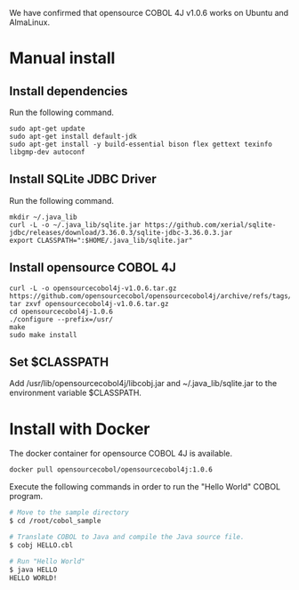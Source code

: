 We have confirmed that opensource COBOL 4J v1.0.6 works on Ubuntu and AlmaLinux.  

# Manual install

## Install dependencies

Run the following command.

```
sudo apt-get update
sudo apt-get install default-jdk
sudo apt-get install -y build-essential bison flex gettext texinfo libgmp-dev autoconf
```

## Install SQLite JDBC Driver

Run the following command.
```
mkdir ~/.java_lib
curl -L -o ~/.java_lib/sqlite.jar https://github.com/xerial/sqlite-jdbc/releases/download/3.36.0.3/sqlite-jdbc-3.36.0.3.jar
export CLASSPATH=":$HOME/.java_lib/sqlite.jar"
```

## Install opensource COBOL 4J

```
curl -L -o opensourcecobol4j-v1.0.6.tar.gz https://github.com/opensourcecobol/opensourcecobol4j/archive/refs/tags/v1.0.6.tar.gz
tar zxvf opensourcecobol4j-v1.0.6.tar.gz
cd opensourcecobol4j-1.0.6
./configure --prefix=/usr/
make
sudo make install
```

## Set $CLASSPATH

Add /usr/lib/opensourcecobol4j/libcobj.jar and ~/.java_lib/sqlite.jar to the environment variable $CLASSPATH.

# Install with Docker


The docker container for opensource COBOL 4J is available.

```bash
docker pull opensourcecobol/opensourcecobol4j:1.0.6
```

Execute the following commands in order to run the "Hello World" COBOL program.

``` bash
# Move to the sample directory
$ cd /root/cobol_sample

# Translate COBOL to Java and compile the Java source file.
$ cobj HELLO.cbl

# Run "Hello World"
$ java HELLO
HELLO WORLD!
```